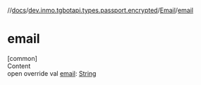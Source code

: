 //[docs](../../../index.md)/[dev.inmo.tgbotapi.types.passport.encrypted](../index.md)/[Email](index.md)/[email](email.md)



# email  
[common]  
Content  
open override val [email](email.md): [String](https://kotlinlang.org/api/latest/jvm/stdlib/kotlin/-string/index.html)  



